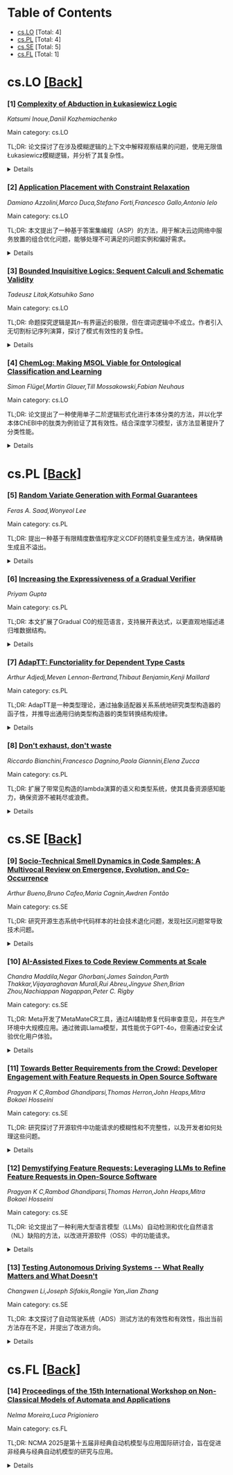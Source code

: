 <div id=toc></div>

# Table of Contents

- [cs.LO](#cs.LO) [Total: 4]
- [cs.PL](#cs.PL) [Total: 4]
- [cs.SE](#cs.SE) [Total: 5]
- [cs.FL](#cs.FL) [Total: 1]


<div id='cs.LO'></div>

# cs.LO [[Back]](#toc)

### [1] [Complexity of Abduction in Łukasiewicz Logic](https://arxiv.org/abs/2507.13847)
*Katsumi Inoue,Daniil Kozhemiachenko*

Main category: cs.LO

TL;DR: 论文探讨了在涉及模糊逻辑的上下文中解释观察结果的问题，使用无限值Łukasiewicz模糊逻辑，并分析了其复杂性。


<details>
  <summary>Details</summary>
Motivation: 研究模糊逻辑中的解释问题，特别是在Łukasiewicz逻辑中，如何形式化和解决这类问题。

Method: 定义和分析了Łukasiewicz逻辑中的溯因问题，并研究了其复杂性，包括完整语言和仅含析取子句的情况。

Result: 发现在析取子句片段中溯因的复杂性低于一般情况，与经典命题逻辑不同。

Conclusion: Łukasiewicz逻辑中的溯因问题在析取子句片段中具有较低的复杂性，为模糊逻辑的应用提供了理论支持。

Abstract: We explore the problem of explaining observations in contexts involving
statements with truth degrees such as `the lift is loaded', `the symptoms are
severe', etc. To formalise these contexts, we consider infinitely-valued
{\L}ukasiewicz fuzzy logic. We define and motivate the notions of abduction
problems and explanations in the language of {\L}ukasiewicz logic expanded with
`interval literals' of the form $p\geq\mathbf{c}$, $p\leq\mathbf{c}$, and their
negations that express the set of values a variable can have. We analyse the
complexity of standard abductive reasoning tasks (solution recognition,
solution existence, and relevance / necessity of hypotheses) in {\L}ukasiewicz
logic for the case of the full language and for the case of theories containing
only disjunctive clauses and show that in contrast to classical propositional
logic, the abduction in the clausal fragment has lower complexity than in the
general case.

</details>


### [2] [Application Placement with Constraint Relaxation](https://arxiv.org/abs/2507.13895)
*Damiano Azzolini,Marco Duca,Stefano Forti,Francesco Gallo,Antonio Ielo*

Main category: cs.LO

TL;DR: 本文提出了一种基于答案集编程（ASP）的方法，用于解决云边网络中服务放置的组合优化问题，能够处理不可满足的问题实例和偏好需求。


<details>
  <summary>Details</summary>
Motivation: 现有的解决方案难以处理不可满足的问题实例和偏好需求（即可放宽的要求），因此需要一种更灵活的方法。

Method: 利用答案集编程（ASP）的优化能力来解决服务放置问题。

Result: 在模拟环境中，该方法在真实网络和应用程序中表现出有效性。

Conclusion: ASP方法为解决云边网络中的服务放置问题提供了一种有效的解决方案，尤其适用于处理复杂约束和偏好需求。

Abstract: Novel utility computing paradigms rely upon the deployment of multi-service
applications to pervasive and highly distributed cloud-edge infrastructure
resources. Deciding onto which computational nodes to place services in
cloud-edge networks, as per their functional and non-functional constraints,
can be formulated as a combinatorial optimisation problem. Most existing
solutions in this space are not able to deal with \emph{unsatisfiable} problem
instances, nor preferences, i.e. requirements that DevOps may agree to relax to
obtain a solution. In this article, we exploit Answer Set Programming
optimisation capabilities to tackle this problem. Experimental results in
simulated settings show that our approach is effective on lifelike networks and
applications.

</details>


### [3] [Bounded Inquisitive Logics: Sequent Calculi and Schematic Validity](https://arxiv.org/abs/2507.13946)
*Tadeusz Litak,Katsuhiko Sano*

Main category: cs.LO

TL;DR: 命题探究逻辑是其$n$-有界逼近的极限，但在谓词逻辑中不成立。作者引入无切割标记序列演算，探讨了模式有效性的复杂性。


<details>
  <summary>Details</summary>
Motivation: 研究谓词探究逻辑中$n$-有界逼近的极限问题，并开发相应的演算系统。

Method: 引入无切割标记序列演算，分析模式有效性在系统中的表现。

Result: Casari公式在弱子逻辑中原子有效，但在模式有效性下不成立，而在有限有界假设下成立。

Conclusion: 特定规则未被使用时，演算中的推导保证模式有效性。

Abstract: Propositional inquisitive logic is the limit of its $n$-bounded
approximations. In the predicate setting, however, this does not hold anymore,
as discovered by Ciardelli and Grilletti, who also found complete
axiomatizations of $n$-bounded inquisitive logics $\mathsf{InqBQ}_{n}$, for
every fixed $n$. We introduce cut-free labelled sequent calculi for these
logics. We illustrate the intricacies of \textit{schematic validity} in such
systems by showing that the well-known Casari formula is \textit{atomically}
valid in (a weak sublogic of) predicate inquisitive logic $\mathsf{InqBQ}$,
fails to be schematically valid in it, and yet is schematically valid under the
finite boundedness assumption. The derivations in our calculi, however, are
guaranteed to be schematically valid whenever a single specific rule is not
used.

</details>


### [4] [ChemLog: Making MSOL Viable for Ontological Classification and Learning](https://arxiv.org/abs/2507.13987)
*Simon Flügel,Martin Glauer,Till Mossakowski,Fabian Neuhaus*

Main category: cs.LO

TL;DR: 论文提出了一种使用单子二阶逻辑形式化进行本体分类的方法，并以化学本体ChEBI中的肽类为例验证了其有效性。结合深度学习模型，该方法显著提升了分类性能。


<details>
  <summary>Details</summary>
Motivation: OWL在许多领域中不足以定义本体类，因此需要更强大的形式化方法。

Method: 采用单子二阶逻辑形式化方法，应用于ChEBI中的14个肽类，并结合深度学习模型进行扩展分类。

Result: 逻辑方法有效分类指定类，而深度学习模型进一步扩展分类范围并显著提升性能。

Conclusion: 结合逻辑形式化和深度学习的方法，能够显著提升本体分类的性能和扩展性。

Abstract: Despite its prevalence, in many domains, OWL is not expressive enough to
define ontology classes. In this paper, we present an approach that allows to
use monadic second-order formalisations for ontology classification. As a case
study, we have applied our approach to 14 peptide-related classes from the
chemistry ontology ChEBI. For these classes, a monadic second-order logic
formalisation has been developed and applied both to ChEBI as well as to 119
million molecules from the chemistry database PubChem. While this logical
approach alone is limited to classification for the specified classes (in our
case, (sub)classes of peptides), transformer deep learning models scale
classification to the whole of the ChEBI ontology. We show that when using the
classifications obtained by the logical approach as training data, the
performance of the deep learning models can be significantly enhanced.

</details>


<div id='cs.PL'></div>

# cs.PL [[Back]](#toc)

### [5] [Random Variate Generation with Formal Guarantees](https://arxiv.org/abs/2507.13494)
*Feras A. Saad,Wonyeol Lee*

Main category: cs.PL

TL;DR: 提出一种基于有限精度数值程序定义CDF的随机变量生成方法，确保精确生成且不溢出。


<details>
  <summary>Details</summary>
Motivation: 解决传统随机变量生成方法在精度、效率和自动化方面的不足。

Method: 通过数值CDF合成精确随机变量生成器，支持多种二进制格式，避免高精度计算。

Result: 在C语言库中实现，相比GNU科学库，具有更高精度和熵效率。

Conclusion: 该方法在精度、效率和自动化方面优于现有技术。

Abstract: This article introduces a new approach to principled and practical random
variate generation with formal guarantees. The key idea is to first specify the
desired probability distribution in terms of a finite-precision numerical
program that defines its cumulative distribution function (CDF), and then
generate exact random variates according to this CDF. We present a universal
and fully automated method to synthesize exact random variate generators given
any numerical CDF implemented in any binary number format, such as
floating-point, fixed-point, and posits. The method is guaranteed to operate
with the same precision used to specify the CDF, does not overflow, avoids
expensive arbitrary-precision arithmetic, and exposes a consistent API. The
method rests on a novel space-time optimal implementation for the class of
generators that attain the information-theoretically optimal Knuth and Yao
entropy rate, consuming the least possible number of input random bits per
output variate. We develop a random variate generation library using our method
in C and evaluate it on a diverse set of ``continuous'' and ``discrete''
distributions, showing competitive runtime with the state-of-the-art GNU
Scientific Library while delivering higher accuracy, entropy efficiency, and
automation.

</details>


### [6] [Increasing the Expressiveness of a Gradual Verifier](https://arxiv.org/abs/2507.13533)
*Priyam Gupta*

Main category: cs.PL

TL;DR: 本文扩展了Gradual C0的规范语言，支持展开表达式，以更直观地描述递归堆数据结构。


<details>
  <summary>Details</summary>
Motivation: 静态验证虽然能提供强正确性保证，但完全规范程序的过程复杂且繁琐。逐步验证旨在简化这一过程，但现有工具Gradual C0的表达能力有限。

Method: 设计并实现了对Gradual C0的扩展，支持展开表达式。

Result: 扩展后的Gradual C0能够更直观地验证递归堆数据结构的程序。

Conclusion: 通过支持展开表达式，提高了逐步验证工具的实用性和表达能力。

Abstract: Static verification provides strong correctness guarantees for code; however,
fully specifying programs for static verification is a complex, burdensome
process for users. Gradual verification was introduced to make this process
easier by supporting the verification of partially specified programs. The only
currently working gradual verifier, Gradual C0, successfully verifies heap
manipulating programs, but lacks expressiveness in its specification language.
This paper describes the design and implementation of an extension to Gradual
C0 that supports unfolding expressions, which allow more intuitive
specifications of recursive heap data structures.

</details>


### [7] [AdapTT: Functoriality for Dependent Type Casts](https://arxiv.org/abs/2507.13774)
*Arthur Adjedj,Meven Lennon-Bertrand,Thibaut Benjamin,Kenji Maillard*

Main category: cs.PL

TL;DR: AdapTT是一种类型理论，通过抽象适配器关系系统地研究类型构造器的函子性，并推导出通用归纳类型构造器的类型转换结构规律。


<details>
  <summary>Details</summary>
Motivation: 研究相关类型间值转换的共性行为，特别是类型构造器的函子性。

Method: 提出AdapTT类型理论，利用抽象适配器关系描述函子性类型构造器，并推导通用归纳类型的转换规律。

Result: 成功建立了基于适配器的类型转换结构规律，适用于通用归纳类型构造器。

Conclusion: AdapTT为类型转换提供了一种系统化的理论基础，扩展了类型理论的应用范围。

Abstract: The ability to cast values between related types is a leitmotiv of many
flavors of dependent type theory, such as observational type theories,
subtyping, or cast calculi for gradual typing. These casts all exhibit a common
structural behavior that boils down to the pervasive functoriality of type
formers. We propose and extensively study a type theory, called AdapTT, which
makes systematic and precise this idea of functorial type formers, with respect
to an abstract notion of adapters relating types. Leveraging descriptions for
functorial inductive types in AdapTT, we derive structural laws for type casts
on general inductive type formers.

</details>


### [8] [Don't exhaust, don't waste](https://arxiv.org/abs/2507.13792)
*Riccardo Bianchini,Francesco Dagnino,Paola Giannini,Elena Zucca*

Main category: cs.PL

TL;DR: 扩展了带常见构造的lambda演算的语义和类型系统，使其具备资源感知能力，确保资源不被耗尽或浪费。


<details>
  <summary>Details</summary>
Motivation: 为程序提供资源使用保障，避免资源耗尽或浪费。

Method: 基于任意等级代数参数化扩展语义，采用大步语义形式化，并利用共归纳推理技术证明资源感知的健全性。

Result: 类型系统保证良好类型程序存在无资源耗尽或浪费的计算路径。

Conclusion: 通过共归纳推理成功实现了资源感知的语义和类型系统扩展。

Abstract: We extend the semantics and type system of a lambda calculus equipped with
common constructs to be resource-aware. That is, the semantics keep tracks of
the usage of resources, and is stuck, besides in case of type errors, if either
a needed resource is exhausted, or a provided resource would be wasted. In such
way, the type system guarantees, besides standard soundness, that for
well-typed programs there is a computation where no resource gets either
exhausted or wasted.
  The no-waste extension is parametric on an arbitrary grade algebra, modeling
an arbitrary assortment of possible usages, and does not require ad-hoc changes
to the underlying language. To this end, the semantics needs to be formalized
in big-step style; as a consequence, expressing and proving (resource-aware)
soundness is challenging, and is achieved by applying recent techniques based
on coinductive reasoning.

</details>


<div id='cs.SE'></div>

# cs.SE [[Back]](#toc)

### [9] [Socio-Technical Smell Dynamics in Code Samples: A Multivocal Review on Emergence, Evolution, and Co-Occurrence](https://arxiv.org/abs/2507.13481)
*Arthur Bueno,Bruno Cafeo,Maria Cagnin,Awdren Fontão*

Main category: cs.SE

TL;DR: 研究开源生态系统中代码样本的社会技术退化问题，发现社区问题常导致技术问题。


<details>
  <summary>Details</summary>
Motivation: 代码样本在开源生态中很重要，但管理松散，易受社会技术退化影响。

Method: 采用多声文献综述，分析30篇学术论文和17篇实践导向资料。

Result: 识别出9种模式，显示社区问题常先于或加剧技术退化。

Conclusion: 开源生态中，社区问题与代码样本的可维护性退化相关，需轻量级治理机制。

Abstract: Code samples play a pivotal role in open-source ecosystems (OSSECO), serving
as lightweight artifacts that support knowledge transfer, onboarding, and
framework adoption. Despite their instructional relevance, these samples are
often governed informally, with minimal review and unclear ownership, which
increases their exposure to socio-technical degradation. In this context, the
co-occurrence and longitudinal interplay of code smells (e.g., large classes,
poor modularity) and community smells (e.g., lone contributors, fragmented
communication) become particularly critical. While each type of smell has been
studied in isolation, little is known about how community-level dysfunctions
anticipate or exacerbate technical anomalies in code samples over time. This
study investigates how code and community smells emerge, co-occur, and evolve
within code samples maintained in OSSECOs. A Multivocal Literature Review
protocol was applied, encompassing 30 peer-reviewed papers and 17
practitioner-oriented sources (2013-2024). Thematic synthesis was conducted to
identify recurring socio-technical patterns related to smell dynamics. Nine
patterns were identified, showing that community smells often precede or
reinforce technical degradation in code samples. Symptoms such as "radio
silence" and centralized ownership were frequently associated with persistent
structural anomalies. Additionally, limited onboarding, the absence of
continuous refactoring, and informal collaboration emerged as recurring
conditions for smell accumulation. Conclusion: In OSSECOs, particularly within
code samples, community-level dysfunctions not only correlate with but often
signal maintainability decay. These findings underscore the need for
socio-technical quality indicators and lightweight governance mechanisms
tailored to shared instructional artifacts.

</details>


### [10] [AI-Assisted Fixes to Code Review Comments at Scale](https://arxiv.org/abs/2507.13499)
*Chandra Maddila,Negar Ghorbani,James Saindon,Parth Thakkar,Vijayaraghavan Murali,Rui Abreu,Jingyue Shen,Brian Zhou,Nachiappan Nagappan,Peter C. Rigby*

Main category: cs.SE

TL;DR: Meta开发了MetaMateCR工具，通过AI辅助修复代码审查意见，并在生产环境中大规模应用。通过微调Llama模型，其性能优于GPT-4o，但需通过安全试验优化用户体验。


<details>
  <summary>Details</summary>
Motivation: 解决Meta每周数万条代码审查意见的处理问题，提高效率。

Method: 使用64k数据点微调Llama模型，并进行离线测试、安全试验和生产实验。

Result: LargeLSFT模型离线准确率68%，优于GPT-4o 9个百分点；生产中ActionableToApplied率19.7%，提升9.2个百分点。

Conclusion: MetaMateCR成功展示了AI辅助工具在大规模应用中的潜力，同时强调了安全试验的重要性。

Abstract: Aim. There are 10s of thousands of code review comments each week at Meta. We
developed Metamate for Code Review (MetaMateCR) that provides AI-assisted fixes
for reviewer comments in production at scale.
  Method. We developed an internal benchmark of 64k <review comment, patch>
data points to fine-tune Llama models. Once our models achieve reasonable
offline results, we roll them into production. To ensure that our AI-assisted
fixes do not negatively impact the time it takes to do code reviews, we conduct
randomized controlled safety trials as well as full production experiments.
  Offline Results. As a baseline, we compare GPT-4o to our small and large
Llama models. In offline results, our LargeLSFT model creates an exact match
patch 68% of the time outperforming GPT-4o by 9 percentage points (pp). The
internal models also use more modern Hack functions when compared to the PHP
functions suggested by GPT-4o.
  Safety Trial. When we roll MetaMateCR into production in a safety trial that
compares no AI patches with AI patch suggestions, we see a large regression
with reviewers taking over 5% longer to conduct reviews. After investigation,
we modify the UX to only show authors the AI patches, and see no regressions in
the time for reviews.
  Production. When we roll LargeLSFT into production, we see an
ActionableToApplied rate of 19.7%, which is a 9.2pp improvement over GPT-4o.
Our results illustrate the importance of safety trials in ensuring that AI does
not inadvertently slow down engineers, and a successful review comment to AI
patch product running at scale.

</details>


### [11] [Towards Better Requirements from the Crowd: Developer Engagement with Feature Requests in Open Source Software](https://arxiv.org/abs/2507.13553)
*Pragyan K C,Rambod Ghandiparsi,Thomas Herron,John Heaps,Mitra Bokaei Hosseini*

Main category: cs.SE

TL;DR: 研究探讨了开源软件中功能请求的模糊性和不完整性，以及开发者如何处理这些问题。


<details>
  <summary>Details</summary>
Motivation: 功能请求常因自然语言表达不清或信息不全导致误解或实现错误，影响软件质量。

Method: 通过分析开源软件平台上的功能请求和开发者澄清对话，研究模糊性和不完整性的表现及处理方式。

Result: 发现功能请求普遍存在模糊性和不完整性，开发者更关注项目目标而非文本澄清，澄清时侧重用户意图和可行性。

Conclusion: 研究揭示了功能请求处理中的模式，有助于改善用户与开发者协作，优化功能请求处理实践。

Abstract: As user demands evolve, effectively incorporating feature requests is crucial
for maintaining software relevance and user satisfaction. Feature requests,
typically expressed in natural language, often suffer from ambiguity or
incomplete information due to communication gaps or the requester's limited
technical expertise. These issues can lead to misinterpretation, faulty
implementation, and reduced software quality. While seeking clarification from
requesters is a common strategy to mitigate these risks, little is known about
how developers engage in this clarification process in practice-how they
formulate clarifying questions, seek technical or contextual details, align on
goals and use cases, or decide to close requests without attempting
clarification. This study investigates how feature requests are prone to NL
defects (i.e. ambiguous or incomplete) and the conversational dynamics of
clarification in open-source software (OSS) development, aiming to understand
how developers handle ambiguous or incomplete feature requests. Our findings
suggest that feature requests published on the OSS platforms do possess
ambiguity and incompleteness, and in some cases, both. We also find that
explicit clarification for the resolution of these defects is uncommon;
developers usually focus on aligning with project goals rather than resolving
unclear text. When clarification occurs, it emphasizes understanding user
intent/goal and feasibility, rather than technical details. By characterizing
the dynamics of clarification in open-source issue trackers, this work
identifies patterns that can improve user-developer collaboration and inform
best practices for handling feature requests effectively.

</details>


### [12] [Demystifying Feature Requests: Leveraging LLMs to Refine Feature Requests in Open-Source Software](https://arxiv.org/abs/2507.13555)
*Pragyan K C,Rambod Ghandiparsi,Thomas Herron,John Heaps,Mitra Bokaei Hosseini*

Main category: cs.SE

TL;DR: 论文提出了一种利用大型语言模型（LLMs）自动检测和优化自然语言（NL）缺陷的方法，以改进开源软件（OSS）中的功能请求。


<details>
  <summary>Details</summary>
Motivation: 随着软件应用的普及，功能请求常因自然语言的模糊性和不完整性而难以解读，传统验证方法在分散环境中不实用。

Method: 利用LLMs自动识别模糊和不完整的请求，并生成澄清问题（CQs）。

Result: 方法在真实OSS功能请求上评估，性能与人工标注对比，并通过开发者访谈验证效果。

Conclusion: 该方法能有效提升功能请求的清晰度，对下游软件工程任务有积极影响。

Abstract: The growing popularity and widespread use of software applications (apps)
across various domains have driven rapid industry growth. Along with this
growth, fast-paced market changes have led to constantly evolving software
requirements. Such requirements are often grounded in feature requests and
enhancement suggestions, typically provided by users in natural language (NL).
However, these requests often suffer from defects such as ambiguity and
incompleteness, making them challenging to interpret. Traditional validation
methods (e.g., interviews and workshops) help clarify such defects but are
impractical in decentralized environments like open-source software (OSS),
where change requests originate from diverse users on platforms like GitHub.
This paper proposes a novel approach leveraging Large Language Models (LLMs) to
detect and refine NL defects in feature requests. Our approach automates the
identification of ambiguous and incomplete requests and generates clarification
questions (CQs) to enhance their usefulness for developers. To evaluate its
effectiveness, we apply our method to real-world OSS feature requests and
compare its performance against human annotations. In addition, we conduct
interviews with GitHub developers to gain deeper insights into their
perceptions of NL defects, the strategies they use to address these defects,
and the impact of defects on downstream software engineering (SE) tasks.

</details>


### [13] [Testing Autonomous Driving Systems -- What Really Matters and What Doesn't](https://arxiv.org/abs/2507.13661)
*Changwen Li,Joseph Sifakis,Rongjie Yan,Jian Zhang*

Main category: cs.SE

TL;DR: 本文探讨了自动驾驶系统（ADS）测试方法的有效性和有效性，指出当前方法存在不足，并提出了改进方向。


<details>
  <summary>Details</summary>
Motivation: 当前自动驾驶系统的测试方法缺乏统一标准，无法有效评估其性能和贡献，亟需改进。

Method: 提出一个比较测试方法的框架，分析其有效性和有效性，并研究测试结果与自动驾驶设计的关系。

Result: 发现多数测试方法未能满足有效性和有效性要求，且测试结果高度依赖于自动驾驶的设计原则。

Conclusion: 建议自动驾驶开发需注重理性和确定性，以提升测试方法的有效性和有效性。

Abstract: Despite extensive research, the testing of autonomous driving systems (ADS)
landscape remains fragmented, and there is currently no basis for an informed
technical assessment of the importance and contribution of the current state of
the art. This paper attempts to address this problem by exploring two
complementary aspects.
  First, it proposes a framework for comparing existing test methods in terms
of their intrinsic effectiveness and validity. It shows that many methods do
not meet both of these requirements. Either because they are based on criteria
that do not allow for rapid, inexpensive, and comprehensive detection of
failures, or because the degree of validity of the properties tested cannot be
accurately estimated. In particular, it is shown that most critical test
methods do not take into account the nominal operational capabilities of
autopilots and generate scenarios that are impossible for the tested vehicles
to handle, resulting in unjustified rejections.
  Secondly, the paper shows that test effectiveness and validity are highly
dependent on how autopilots are designed: how they choose between different
control policies to perform maneuvers, as well as on the reproducibility of the
results. In fact, most test methods take for granted two principles underlying
traditional methods, but do not generally apply to ADS. We maintain that the
absence of rationality and determinacy significantly impairs the effectiveness
and validity of test methods, and provide test results on eight open
autopilots, in which most do not satisfy these properties, thereby illustrating
this fact.
  We conclude that under the current state of the art, it is impossible to
obtain strong enough guarantees for essential autopilot properties and
recommend that autopilots be developed with a view to both rationality and
determinacy.

</details>


<div id='cs.FL'></div>

# cs.FL [[Back]](#toc)

### [14] [Proceedings of the 15th International Workshop on Non-Classical Models of Automata and Applications](https://arxiv.org/abs/2507.14082)
*Nelma Moreira,Luca Prigioniero*

Main category: cs.FL

TL;DR: NCMA 2025是第十五届非经典自动机模型与应用国际研讨会，旨在促进非经典与经典自动机模型的研究与应用。


<details>
  <summary>Details</summary>
Motivation: 促进非经典与经典自动机模型的理论与应用研究，通过跨学科交流推动新见解和实质性进展。

Method: 通过年度研讨会形式，汇集研究人员分享和讨论非经典自动机模型及相关设备的研究成果。

Result: 研讨会为研究者提供了交流平台，推动了该领域的深入研究和应用发展。

Conclusion: NCMA系列研讨会通过持续的学术交流，为非经典自动机模型的研究和应用提供了重要支持。

Abstract: The Fifteenth International Workshop on Non-Classical Models of Automata and
Applications (NCMA 2025) was held in Loughborough, UK, on July 21 and 22, 2025,
organized by the Department of Computer Science at Loughborough University and
co-located with the 26th International Conference on Descriptional Complexity
of Formal Systems (DCFS 2025, 22-24 July).
  The NCMA workshop series was established in 2009 as an annual event for
researchers working on non-classical and classical models of automata, grammars
or related devices. Such models are investigated both as theoretical models and
as formal models for applications from various points of view. The goal of the
NCMA workshop series is to exchange and develop novel ideas in order to gain
deeper and interdisciplinary coverage of this particular area that may foster
new insights and substantial progress.

</details>
